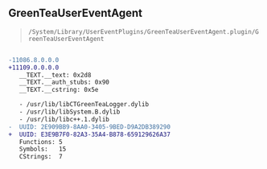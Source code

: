 ## GreenTeaUserEventAgent

> `/System/Library/UserEventPlugins/GreenTeaUserEventAgent.plugin/GreenTeaUserEventAgent`

```diff

-11086.8.0.0.0
+11109.0.0.0.0
   __TEXT.__text: 0x2d8
   __TEXT.__auth_stubs: 0x90
   __TEXT.__cstring: 0x5e

   - /usr/lib/libCTGreenTeaLogger.dylib
   - /usr/lib/libSystem.B.dylib
   - /usr/lib/libc++.1.dylib
-  UUID: 2E909BB9-8AA0-3405-9BED-D9A2DB389290
+  UUID: E3E9B7F0-82A3-35A4-B878-659129626A37
   Functions: 5
   Symbols:   15
   CStrings:  7

```
